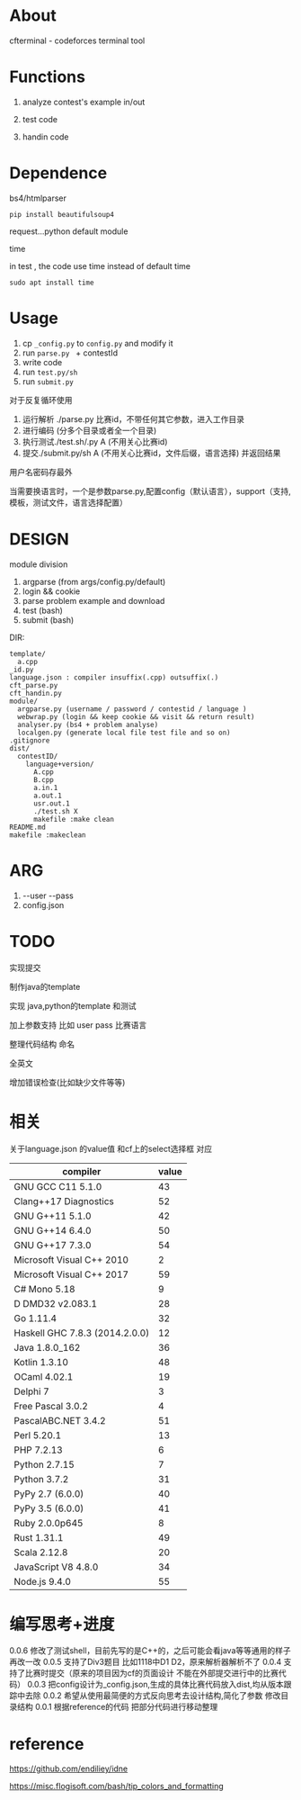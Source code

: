 # About

cfterminal - codeforces terminal tool

# Functions

1. analyze contest's example in/out

2. test code

3. handin code

# Dependence

bs4/htmlparser

`pip install beautifulsoup4`

request...python default module

time

in test , the code use time instead of default time

`sudo apt install time`

# Usage

1. cp `_config.py` to `config.py` and modify it
2. run `parse.py ` + contestId
3. write code
4. run `test.py/sh`
5. run `submit.py`

对于反复循环使用

1. 运行解析 ./parse.py 比赛id，不带任何其它参数，进入工作目录
2. 进行编码 (分多个目录或者全一个目录)
3. 执行测试./test.sh/.py A (不用关心比赛id) 
4. 提交./submit.py/sh A (不用关心比赛id，文件后缀，语言选择) 并返回结果

用户名密码存最外

当需要换语言时，一个是参数parse.py,配置config（默认语言），support（支持,模板，测试文件，语言选择配置）

# DESIGN

module division 

1. argparse (from args/config.py/default)
2. login && cookie 
3. parse problem example and download
4. test (bash)
5. submit (bash)

DIR:

```
template/
  a.cpp
_id.py
language.json : compiler insuffix(.cpp) outsuffix(.)
cft_parse.py
cft_handin.py
module/
  argparse.py (username / password / contestid / language )
  webwrap.py (login && keep cookie && visit && return result)
  analyser.py (bs4 + problem analyse)
  localgen.py (generate local file test file and so on)
.gitignore
dist/
  contestID/
    language+version/
      A.cpp
      B.cpp
      a.in.1
      a.out.1
      usr.out.1
      ./test.sh X
      makefile :make clean
README.md
makefile :makeclean
```


# ARG 

1. --user --pass
2. config.json

# TODO

实现提交

制作java的template

实现 java,python的template 和测试

加上参数支持 比如 user pass 比赛语言

整理代码结构 命名

全英文

增加错误检查(比如缺少文件等等)

# 相关

关于language.json 的value值 和cf上的select选择框 对应

|compiler|value|
|---|---|
|GNU GCC C11 5.1.0|43|
|Clang++17 Diagnostics| 52|
|GNU G++11 5.1.0| 42|
|GNU G++14 6.4.0| 50|
|GNU G++17 7.3.0| 54|
|Microsoft Visual C++ 2010| 2|
|Microsoft Visual C++ 2017| 59|
|C# Mono 5.18| 9|
|D DMD32 v2.083.1| 28|
|Go 1.11.4| 32|
|Haskell GHC 7.8.3 (2014.2.0.0)| 12|
|Java 1.8.0_162| 36|
|Kotlin 1.3.10| 48|
|OCaml 4.02.1| 19|
|Delphi 7| 3|
|Free Pascal 3.0.2| 4|
|PascalABC.NET 3.4.2| 51|
|Perl 5.20.1| 13|
|PHP 7.2.13| 6|
|Python 2.7.15| 7|
|Python 3.7.2| 31|
|PyPy 2.7 (6.0.0)| 40|
|PyPy 3.5 (6.0.0)| 41|
|Ruby 2.0.0p645| 8|
|Rust 1.31.1| 49|
|Scala 2.12.8| 20|
|JavaScript V8 4.8.0| 34|
|Node.js 9.4.0| 55|

# 编写思考+进度

0.0.6 修改了测试shell，目前先写的是C++的，之后可能会看java等等通用的样子再改一改
0.0.5 支持了Div3题目 比如1118中D1 D2，原来解析器解析不了
0.0.4 支持了比赛时提交（原来的项目因为cf的页面设计 不能在外部提交进行中的比赛代码）
0.0.3 把config设计为_config.json,生成的具体比赛代码放入dist,均从版本跟踪中去除
0.0.2 希望从使用最简便的方式反向思考去设计结构,简化了参数 修改目录结构
0.0.1 根据reference的代码 把部分代码进行移动整理

# reference

https://github.com/endiliey/idne

https://misc.flogisoft.com/bash/tip_colors_and_formatting